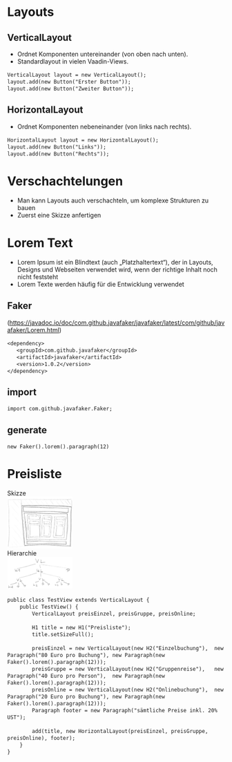 # Layouts

## VerticalLayout

- Ordnet Komponenten untereinander (von oben nach unten).
- Standardlayout in vielen Vaadin-Views.

```
VerticalLayout layout = new VerticalLayout();
layout.add(new Button("Erster Button"));
layout.add(new Button("Zweiter Button"));
```

## HorizontalLayout

- Ordnet Komponenten nebeneinander (von links nach rechts).

```
HorizontalLayout layout = new HorizontalLayout();
layout.add(new Button("Links"));
layout.add(new Button("Rechts"));
```

# Verschachtelungen

- Man kann Layouts auch verschachteln, um komplexe Strukturen zu bauen
- Zuerst eine Skizze anfertigen

# Lorem Text

- Lorem Ipsum ist ein Blindtext (auch „Platzhaltertext“), der in Layouts, Designs und Webseiten verwendet wird, wenn der richtige Inhalt noch nicht feststeht
- Lorem Texte werden häufig für die Entwicklung verwendet

## Faker
(https://javadoc.io/doc/com.github.javafaker/javafaker/latest/com/github/javafaker/Lorem.html)

```
<dependency>
   <groupId>com.github.javafaker</groupId>
   <artifactId>javafaker</artifactId>
   <version>1.0.2</version>
</dependency>
```

## import

```
import com.github.javafaker.Faker;
```

## generate

```
new Faker().lorem().paragraph(12)
```

# Preisliste

Skizze
<br/><img src="picture/03_001.png" width=30%>
<br/>Hierarchie
<br/><img src="picture/03_002.png" width=30%>

```
public class TestView extends VerticalLayout {
    public TestView() {
        VerticalLayout preisEinzel, preisGruppe, preisOnline;

        H1 title = new H1("Preisliste");
        title.setSizeFull();

        preisEinzel = new VerticalLayout(new H2("Einzelbuchung"),  new Paragraph("80 Euro pro Buchung"), new Paragraph(new Faker().lorem().paragraph(12)));
        preisGruppe = new VerticalLayout(new H2("Gruppenreise"),   new Paragraph("40 Euro pro Person"),  new Paragraph(new Faker().lorem().paragraph(12)));
        preisOnline = new VerticalLayout(new H2("Onlinebuchung"),  new Paragraph("20 Euro pro Buchung"), new Paragraph(new Faker().lorem().paragraph(12)));
        Paragraph footer = new Paragraph("sämtliche Preise inkl. 20% UST");

        add(title, new HorizontalLayout(preisEinzel, preisGruppe, preisOnline), footer);
    }
}
```